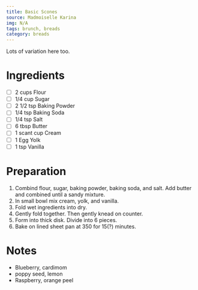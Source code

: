 ```yaml
---
title: Basic Scones
source: Madmoiselle Karina
img: N/A
tags: brunch, breads
category: breads
---
```


Lots of variation here too.

Ingredients
===========

* [ ] 2 cups        Flour
* [ ] 1/4 cup       Sugar
* [ ] 2 1/2 tsp     Baking Powder
* [ ] 1/4 tsp       Baking Soda
* [ ] 1/4 tsp       Salt
* [ ] 6 tbsp        Butter
* [ ] 1 scant cup   Cream
* [ ] 1             Egg Yolk
* [ ] 1 tsp         Vanilla

Preparation
===========
1. Combind flour, sugar, baking powder, baking soda, and salt. Add butter and combined until a sandy mixture.
2. In small bowl mix cream, yolk, and vanilla.
3. Fold wet ingredients into dry.
4. Gently fold together. Then gently knead on counter.
5. Form into thick disk. Divide into 6 pieces.
6. Bake on lined sheet pan at 350 for 15(?) minutes. 

Notes
=====

* Blueberry, cardimom
* poppy seed, lemon
* Raspberry, orange peel
